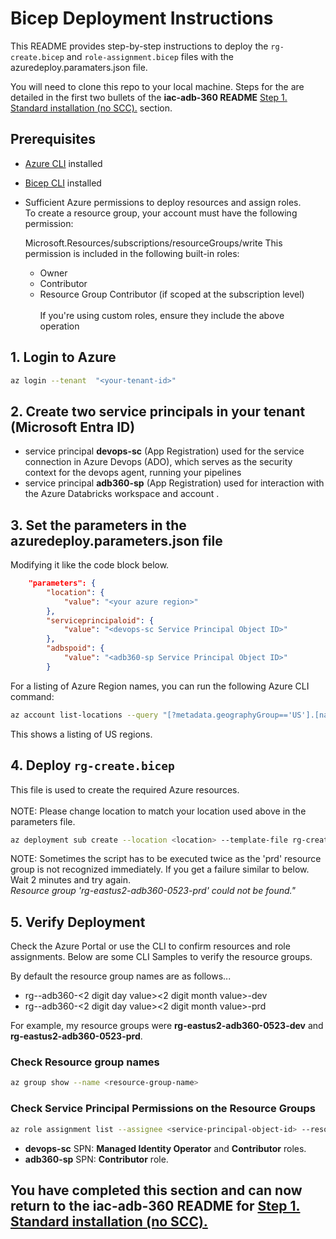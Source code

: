 # Bicep Deployment Instructions

This README provides step-by-step instructions to deploy the `rg-create.bicep` and `role-assignment.bicep` files with the azuredeploy.paramaters.json file.

You will need to clone this repo to your local machine.  Steps for the are detailed in the first two bullets of the **iac-adb-360 README** [Step 1. Standard installation (no SCC).](../../README.md#1-standard-installation-no-scc) section.

## Prerequisites

- [Azure CLI](https://docs.microsoft.com/en-us/cli/azure/install-azure-cli) installed
- [Bicep CLI](https://docs.microsoft.com/en-us/azure/azure-resource-manager/bicep/install) installed
- Sufficient Azure permissions to deploy resources and assign roles. <BR>
    To create a resource group, your account must have the following permission:

    Microsoft.Resources/subscriptions/resourceGroups/write
    This permission is included in the following built-in roles:
    - Owner
    - Contributor
    - Resource Group Contributor (if scoped at the subscription level)<br>&nbsp;<br>
    If you're using custom roles, ensure they include the above operation

## 1. Login to Azure

```sh
az login --tenant  "<your-tenant-id>"
```
## 2. Create two service principals in your tenant (Microsoft Entra ID)
- service principal <b>devops-sc</b> (App Registration) used for the service connection in Azure Devops (ADO), which serves as the security context for the devops agent, running your pipelines
- service principal <b>adb360-sp</b> (App Registration) used for interaction with the Azure Databricks workspace and account . 


## 3. Set the parameters in the azuredeploy.parameters.json file
Modifying it like the code block below.

```json
    "parameters": {
        "location": {
            "value": "<your azure region>"
        },
        "serviceprincipaloid": {
            "value": "<devops-sc Service Principal Object ID>"
        },
        "adbspoid": {
            "value": "<adb360-sp Service Principal Object ID>"
        }

```

For a listing of Azure Region names, you can run the following Azure CLI command:

```sh
az account list-locations --query "[?metadata.geographyGroup=='US'].[name, displayName, metadata.geographyGroup]" -o table   
```
This shows a listing of US regions.

## 4. Deploy `rg-create.bicep`

This file is used to create the required Azure resources.<BR>  
NOTE: Please change location to match your location used above in the parameters file.

```sh
az deployment sub create --location <location> --template-file rg-create.bicep --parameters @azuredeploy.parameters.json

```

NOTE:  Sometimes the script has to be executed twice as the 'prd' resource group is not recognized immediately.  If you get a failure similar to below.  Wait 2 minutes and try again.<br>
*Resource group 'rg-eastus2-adb360-0523-prd' could not be found."*<br>

## 5. Verify Deployment

Check the Azure Portal or use the CLI to confirm resources and role assignments.  Below are some CLI Samples to verify the resource groups.

By default the resource group names are as follows...
- rg-<location>-adb360-<2 digit day value><2 digit month value>-dev
- rg-<location>-adb360-<2 digit day value><2 digit month value>-prd

For example, my resource groups were **rg-eastus2-adb360-0523-dev** and **rg-eastus2-adb360-0523-prd**.

### Check Resource group names

```sh
az group show --name <resource-group-name>

```

###   Check Service Principal Permissions on the Resource Groups

```sh
az role assignment list --assignee <service-principal-object-id> --resource-group <resource-group-name> --output table
```

- **devops-sc** SPN: **Managed Identity Operator** and **Contributor** roles.<br>
- **adb360-sp** SPN: **Contributor** role.<br>

## You have completed this section and can now return to the iac-adb-360 README for [Step 1. Standard installation (no SCC).](../../README.md#1-standard-installation-no-scc)